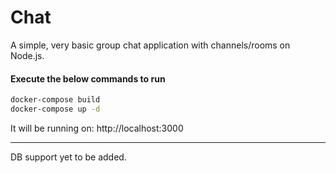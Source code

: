# Chat
A simple, very basic group chat application with channels/rooms on Node.js.

#### Execute the below commands to run
```bash
docker-compose build
docker-compose up -d
```

It will be running on: http://localhost:3000

*** 

DB support yet to be added.